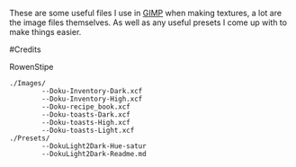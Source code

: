 These are some useful files I use in [GIMP](https://www.gimp.org/) when making textures, a lot are the image files themselves. As well as any useful presets I come up with to make things easier.

#Credits

RowenStipe
```
./Images/
		--Doku-Inventory-Dark.xcf
		--Doku-Inventory-High.xcf
		--Doku-recipe_book.xcf
		--Doku-toasts-Dark.xcf
		--Doku-toasts-High.xcf
		--Doku-toasts-Light.xcf
./Presets/
		--DokuLight2Dark-Hue-satur
		--DokuLight2Dark-Readme.md
```